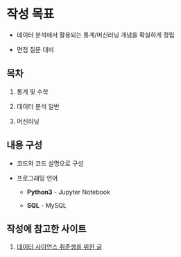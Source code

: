 # 작성 목표

- 데이터 분석에서 활용되는 통계/머신러닝 개념을 확실하게 정립
  
- 면접 질문 대비
  

## 목차

1. 통계 및 수학
  
2. 데이터 분석 일반
  
3. 머신러닝
  

## 내용 구성

- 코드와 코드 설명으로 구성
  

- 프로그래밍 언어
  
  - **Python3** - Jupyter Notebook
    
  - **SQL** - MySQL
    

## 작성에 참고한 사이트

1. [데이터 사이언스 취준생을 위한 글](https://github.com/zzsza/Datascience-Interview-Questions#%EA%B3%B5%ED%86%B5-%EC%A7%88%EB%AC%B8)
